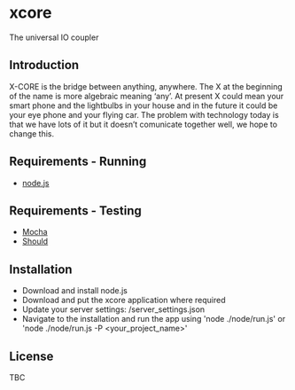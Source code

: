 # xcore

The universal IO coupler

## Introduction
X-CORE is the bridge between anything, anywhere. The X at the beginning of the name is more algebraic meaning ‘any’. At present X could mean your smart phone and the lightbulbs in your house and in the future it could be your eye phone and your flying car. The problem with technology today is that we have lots of it but it doesn’t comunicate together well, we hope to change this.

## Requirements - Running

* [node.js](http://nodejs.org/)

## Requirements - Testing

* [Mocha](http://visionmedia.github.com/mocha/)
* [Should](https://github.com/visionmedia/should.js)

## Installation

* Download and install node.js
* Download and put the xcore application where required
* Update your server settings: /server_settings.json
* Navigate to the installation and run the app using 'node ./node/run.js' or 'node ./node/run.js -P <your_project_name>'

## License
TBC
